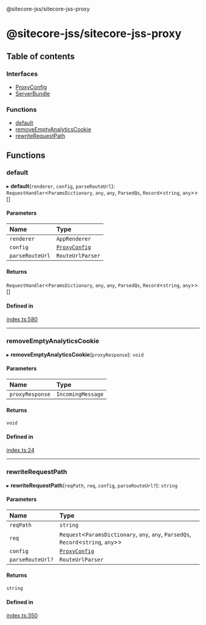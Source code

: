 @sitecore-jss/sitecore-jss-proxy

# @sitecore-jss/sitecore-jss-proxy

## Table of contents

### Interfaces

- [ProxyConfig](interfaces/ProxyConfig.md)
- [ServerBundle](interfaces/ServerBundle.md)

### Functions

- [default](README.md#default)
- [removeEmptyAnalyticsCookie](README.md#removeemptyanalyticscookie)
- [rewriteRequestPath](README.md#rewriterequestpath)

## Functions

### default

▸ **default**(`renderer`, `config`, `parseRouteUrl`): `RequestHandler`<`ParamsDictionary`, `any`, `any`, `ParsedQs`, `Record`<`string`, `any`\>\>[]

#### Parameters

| Name            | Type                                       |
| :-------------- | :----------------------------------------- |
| `renderer`      | `AppRenderer`                              |
| `config`        | [`ProxyConfig`](interfaces/ProxyConfig.md) |
| `parseRouteUrl` | `RouteUrlParser`                           |

#### Returns

`RequestHandler`<`ParamsDictionary`, `any`, `any`, `ParsedQs`, `Record`<`string`, `any`\>\>[]

#### Defined in

[index.ts:580](https://github.com/Sitecore/jss/blob/0b8b1fca9/packages/sitecore-jss-proxy/src/index.ts#L580)

---

### removeEmptyAnalyticsCookie

▸ **removeEmptyAnalyticsCookie**(`proxyResponse`): `void`

#### Parameters

| Name            | Type              |
| :-------------- | :---------------- |
| `proxyResponse` | `IncomingMessage` |

#### Returns

`void`

#### Defined in

[index.ts:24](https://github.com/Sitecore/jss/blob/0b8b1fca9/packages/sitecore-jss-proxy/src/index.ts#L24)

---

### rewriteRequestPath

▸ **rewriteRequestPath**(`reqPath`, `req`, `config`, `parseRouteUrl?`): `string`

#### Parameters

| Name             | Type                                                                                 |
| :--------------- | :----------------------------------------------------------------------------------- |
| `reqPath`        | `string`                                                                             |
| `req`            | `Request`<`ParamsDictionary`, `any`, `any`, `ParsedQs`, `Record`<`string`, `any`\>\> |
| `config`         | [`ProxyConfig`](interfaces/ProxyConfig.md)                                           |
| `parseRouteUrl?` | `RouteUrlParser`                                                                     |

#### Returns

`string`

#### Defined in

[index.ts:350](https://github.com/Sitecore/jss/blob/0b8b1fca9/packages/sitecore-jss-proxy/src/index.ts#L350)
